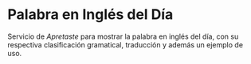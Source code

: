 # Palabra en Inglés del Día

Servicio de *Apretaste* para mostrar la palabra en inglés del día, 
con su respectiva clasificación gramatical, traducción y además un ejemplo de uso.
